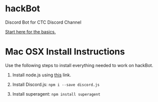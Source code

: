 # hackBot
Discord Bot for CTC Discord Channel

[Start here for the basics.](https://eslachance.gitbooks.io/discord-js-bot-guide/content/coding-walkthroughs/your_basic_bot.html)

# Mac OSX Install Instructions

Use the following steps to install everything needed to work on hackBot.

1. Install node.js using [this](https://nodejs.org/en/download/package-manager/#osx) link.

2. Install Discord.js: `npm i --save discord.js`

3. Install superagent: `npm install superagent`

